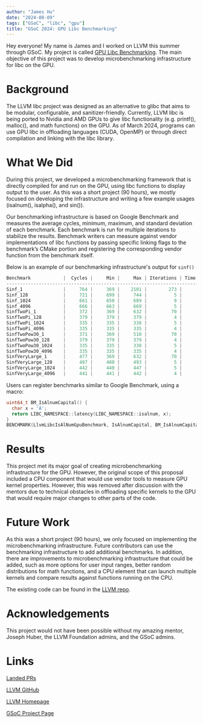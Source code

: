 ```yaml
---
author: "James Hu"
date: "2024-08-09"
tags: ["GSoC", "libc", "gpu"]
title: "GSoC 2024: GPU Libc Benchmarking"
---
```


Hey everyone! My name is James and I worked on LLVM this summer through GSoC. My project is called [GPU Libc Benchmarking](https://summerofcode.withgoogle.com/programs/2024/projects/HkRoz49I). The main objective of this project was to develop microbenchmarking infrastructure for libc on the GPU.

# Background

The LLVM libc project was designed as an alternative to glibc that aims to be modular, configurable, and sanitizer-friendly. Currently, LLVM libc is being ported to Nvidia and AMD GPUs to give libc functionality (e.g. printf(), malloc(), and math functions) on the GPU. As of March 2024, programs can use GPU libc in offloading languages (CUDA, OpenMP) or through direct compilation and linking with the libc library. 

# What We Did

During this project, we developed a microbenchmarking framework that is directly compiled for and run on the GPU, using libc functions to display output to the user. As this was a short project (90 hours), we mostly focused on developing the infrastructure and writing a few example usages (isalnum(), isalpha(), and sin()). 

Our benchmarking infrastructure is based on Google Benchmark and measures the average cycles, minimum, maximum, and standard deviation of each benchmark. Each benchmark is run for multiple iterations to stabilize the results. Benchmark writers can measure against vendor implementations of libc functions by passing specific linking flags to the benchmark’s CMake portion and registering the corresponding vendor function from the benchmark itself.

Below is an example of our benchmarking infrastructure's output for `sinf()`

```c
Benchmark            |  Cycles |     Min |     Max | Iterations | Time / Iteration |   Stddev |  Threads |
----------------------------------------------------------------------------------------------------------
Sinf_1               |     764 |     369 |    2101 |        273 |             7 us |      323 |       32 |
Sinf_128             |     721 |     699 |     744 |          5 |           913 us |       16 |       32 |
Sinf_1024            |     661 |     650 |     689 |          9 |             7 ms |       31 |       32 |
Sinf_4096            |     666 |     663 |     669 |          5 |            28 ms |       28 |       32 |
SinfTwoPi_1          |     372 |     369 |     632 |         70 |             7 us |       39 |       32 |
SinfTwoPi_128        |     379 |     379 |     379 |          4 |           895 us |        0 |       32 |
SinfTwoPi_1024       |     335 |     335 |     338 |          5 |             7 ms |       20 |       32 |
SinfTwoPi_4096       |     335 |     335 |     335 |          4 |            28 ms |        0 |       32 |
SinfTwoPow30_1       |     371 |     369 |     510 |         70 |             7 us |       17 |       32 |
SinfTwoPow30_128     |     379 |     379 |     379 |          4 |           894 us |        0 |       32 |
SinfTwoPow30_1024    |     335 |     335 |     338 |          5 |             7 ms |       20 |       32 |
SinfTwoPow30_4096    |     335 |     335 |     335 |          4 |            28 ms |        0 |       32 |
SinfVeryLarge_1      |     477 |     369 |     632 |         70 |             7 us |       58 |       32 |
SinfVeryLarge_128    |     487 |     480 |     493 |          5 |           900 us |       14 |       32 |
SinfVeryLarge_1024   |     442 |     440 |     447 |          5 |             7 ms |       18 |       32 |
SinfVeryLarge_4096   |     441 |     441 |     442 |          4 |            28 ms |       14 |       32 |
```

Users can register benchmarks similar to Google Benchmark, using a macro: 

```c
uint64_t BM_IsAlnumCapital() {
  char x = 'A';
  return LIBC_NAMESPACE::latency(LIBC_NAMESPACE::isalnum, x);
}
BENCHMARK(LlvmLibcIsAlNumGpuBenchmark, IsAlnumCapital, BM_IsAlnumCapital);
```

# Results

This project met its major goal of creating microbenchmarking infrastructure for the GPU. However, the original scope of this proposal included a CPU component that would use vendor tools to measure GPU kernel properties. However, this was removed after discussion with the mentors due to technical obstacles in offloading specific kernels to the GPU that would require major changes to other parts of the code. 

# Future Work

As this was a short project (90 hours), we only focused on implementing the microbenchmarking infrastructure. Future contributors can use the benchmarking infrastructure to add additional benchmarks. In addition, there are improvements to microbenchmarking infrastructure that could be added, such as more options for user input ranges, better random distributions for math functions, and a CPU element that can launch multiple kernels and compare results against functions running on the CPU.

The existing code can be found in the [LLVM repo](https://github.com/llvm/llvm-project/tree/main/libc/benchmarks/gpu).

# Acknowledgements

This project would not have been possible without my amazing mentor, Joseph Huber, the LLVM Foundation admins, and the GSoC admins.

# Links
[Landed PRs](https://github.com/llvm/llvm-project/commits?author=jameshu15869)

[LLVM GitHub](https://github.com/llvm/llvm-project)

[LLVM Homepage](https://llvm.org/)

[GSoC Project Page](https://summerofcode.withgoogle.com/programs/2024/projects/HkRoz49I)

